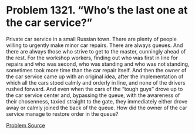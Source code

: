 # Problem 1321. “Who’s the last one at the car service?”

Private car service in a small Russian town. There are plenty of people willing to urgently make minor car repairs. There are always queues. And there are always those who strive to get to the master, cunningly ahead of the rest. For the workshop workers, finding out who was first in line for repairs and who was second, who was standing and who was not standing, sometimes took more time than the car repair itself. And then the owner of the car service came up with an original idea, after the implementation of which all the cars stood calmly and orderly in line, and none of the drivers rushed forward. And even when the cars of the “tough guys” drove up to the car service center and, bypassing the queue, with the awareness of their chosenness, taxied straight to the gate, they immediately either drove away or calmly joined the back of the queue. How did the owner of the car service manage to restore order in the queue?

[Problem Source](https://www.trizland.ru/tasks/6083/)